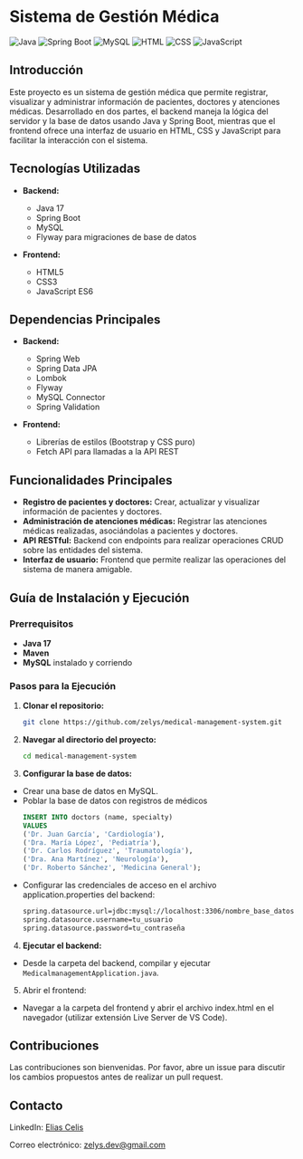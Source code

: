 # Sistema de Gestión Médica

![Java](https://img.shields.io/badge/Java-17-orange)
![Spring Boot](https://img.shields.io/badge/Spring%20Boot-3.3.4-brightgreen)
![MySQL](https://img.shields.io/badge/MySQL-v8.0-blue)
![HTML](https://img.shields.io/badge/HTML-5-red)
![CSS](https://img.shields.io/badge/CSS-3-blue)
![JavaScript](https://img.shields.io/badge/JavaScript-ES6-yellow)

## Introducción

Este proyecto es un sistema de gestión médica que permite registrar, visualizar y administrar información de pacientes,
doctores y atenciones médicas. Desarrollado en dos partes, el backend maneja la lógica del servidor y la base de datos
usando Java y Spring Boot, mientras que el frontend ofrece una interfaz de usuario en HTML, CSS y JavaScript para
facilitar la interacción con el sistema.

## Tecnologías Utilizadas

- **Backend:**
    - Java 17
    - Spring Boot
    - MySQL
    - Flyway para migraciones de base de datos

- **Frontend:**
    - HTML5
    - CSS3
    - JavaScript ES6

## Dependencias Principales

- **Backend:**
    - Spring Web
    - Spring Data JPA
    - Lombok
    - Flyway
    - MySQL Connector
    - Spring Validation

- **Frontend:**
    - Librerías de estilos (Bootstrap y CSS puro)
    - Fetch API para llamadas a la API REST

## Funcionalidades Principales

- **Registro de pacientes y doctores:** Crear, actualizar y visualizar información de pacientes y doctores.
- **Administración de atenciones médicas:** Registrar las atenciones médicas realizadas, asociándolas a pacientes y
  doctores.
- **API RESTful:** Backend con endpoints para realizar operaciones CRUD sobre las entidades del sistema.
- **Interfaz de usuario:** Frontend que permite realizar las operaciones del sistema de manera amigable.

## Guía de Instalación y Ejecución

### Prerrequisitos

- **Java 17**
- **Maven**
- **MySQL** instalado y corriendo

### Pasos para la Ejecución

1. **Clonar el repositorio:**
   ```bash
   git clone https://github.com/zelys/medical-management-system.git
2. **Navegar al directorio del proyecto:**
   ```bash
   cd medical-management-system
3. **Configurar la base de datos:**

- Crear una base de datos en MySQL.
- Poblar la base de datos con registros de médicos
    ```sql
    INSERT INTO doctors (name, specialty)
    VALUES
    ('Dr. Juan García', 'Cardiología'),
    ('Dra. María López', 'Pediatría'),
    ('Dr. Carlos Rodríguez', 'Traumatología'),
    ('Dra. Ana Martínez', 'Neurología'),
    ('Dr. Roberto Sánchez', 'Medicina General');

- Configurar las credenciales de acceso en el archivo application.properties del backend:
    ```bash
    spring.datasource.url=jdbc:mysql://localhost:3306/nombre_base_datos
    spring.datasource.username=tu_usuario
    spring.datasource.password=tu_contraseña

4. **Ejecutar el backend:**

- Desde la carpeta del backend, compilar y ejecutar `MedicalmanagementApplication.java`.

5. Abrir el frontend:

- Navegar a la carpeta del frontend y abrir el archivo index.html en el navegador (utilizar extensión Live Server de VS Code).

## Contribuciones

Las contribuciones son bienvenidas. Por favor, abre un issue para discutir los cambios propuestos antes de realizar un
pull request.

## Contacto

LinkedIn: [Elias Celis](https://www.linkedin.com/in/ecelis/)

Correo electrónico: zelys.dev@gmail.com
